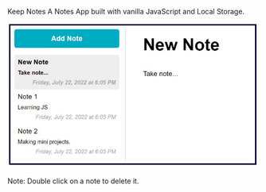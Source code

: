 Keep Notes
A Notes App built with vanilla JavaScript and Local Storage.

<img src="/image/image.JPG">

Note: Double click on a note to delete it.